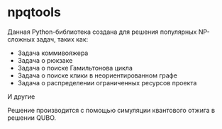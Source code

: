 # npqtools


Данная Python-библиотека создана для решения популярных NP-сложных задач, таких как:
* Задача коммивояжера
* Задача о рюкзаке
* Задача о поиске Гамильтонова цикла
* Задача о поиске клики в неориентированном графе
* Задача о распределении ограниченных ресурсов проекта

И другие

Решение производится с помощью симуляции квантового отжига в решении QUBO.


